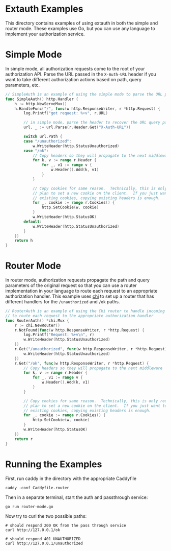 # Extauth Examples

This directory contains examples of using extauth in both the simple and router mode.  These examples use Go, but you can use any language to implement your authorization service.

# Simple Mode

In simple mode, all authorization requests come to the root of your authorization API.  Parse the URL passed in the `X-Auth-URL` header if you want to take different authorization actions based on path, query parameters, etc.

```go
// SimpleAuth is an example of using the simple mode to parse the URL passed in X-Auth-URL
func SimpleAuth() http.Handler {
	h := http.NewServeMux()
	h.HandleFunc("/", func(w http.ResponseWriter, r *http.Request) {
		log.Printf("got request: %+v", r.URL)

		// in simple mode, parse the header to recover the URL query parameters and path
		url, _ := url.Parse(r.Header.Get("X-Auth-URL"))

		switch url.Path {
		case "/unauthorized":
			w.WriteHeader(http.StatusUnauthorized)
		case "/ok":
			// Copy headers so they will propagate to the next middleware
			for k, v := range r.Header {
				for _, v1 := range v {
					w.Header().Add(k, v1)
				}
			}

			// Copy cookies for same reason.  Technically, this is only required if you
			// plan to set a new cookie on the client.  If you just want to pass along the
			// existing cookies, copying existing headers is enough.
			for _, cookie := range r.Cookies() {
				http.SetCookie(w, cookie)
			}
			w.WriteHeader(http.StatusOK)
		default:
			w.WriteHeader(http.StatusUnauthorized)
		}
	})
	return h
}
```

# Router Mode

In router mode, authorization requests propagate the path and query parameters of the original request so that you can use a router implementation in your language to route each request to an appropriate authorization handler.  This example uses [chi](https://github.com/go-chi/chi) to set up a router that has different handlers for the `/unauthorized` and `/ok` paths.

```go
// RouterAuth is an example of using the Chi router to handle incoming requests using path parameters
// to route each request to the appropriate authorization handler
func RouterAuth() *chi.Mux {
	r := chi.NewRouter()
	r.NotFound(func(w http.ResponseWriter, r *http.Request) {
		log.Printf("Request: %+v\n", r)
		w.WriteHeader(http.StatusUnauthorized)
	})
	r.Get("/unauthorized", func(w http.ResponseWriter, r *http.Request) {
		w.WriteHeader(http.StatusUnauthorized)
	})
	r.Get("/ok", func(w http.ResponseWriter, r *http.Request) {
		// Copy headers so they will propagate to the next middleware
		for k, v := range r.Header {
			for _, v1 := range v {
				w.Header().Add(k, v1)
			}
		}

		// Copy cookies for same reason.  Technically, this is only required if you
		// plan to set a new cookie on the client.  If you just want to pass along the
		// existing cookies, copying existing headers is enough.
		for _, cookie := range r.Cookies() {
			http.SetCookie(w, cookie)
		}
		w.WriteHeader(http.StatusOK)
	})
	return r
}
```

# Running the Examples

First, run caddy in the directory with the appropriate Caddyfile

```
caddy -conf Caddyfile.router
```

Then in a separate terminal, start the auth and passthrough service:

```
go run router-mode.go
```

Now try to curl the two possible paths:

```
# should respond 200 OK from the pass through service
curl http://127.0.0.1/ok

# should respond 401 UNAUTHORIZED
curl http://127.0.0.1/unauthorized
```
